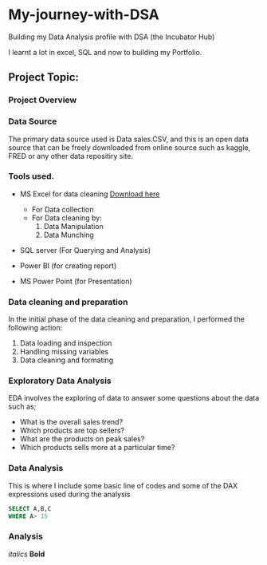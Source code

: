 # My-journey-with-DSA

Building my Data Analysis profile with DSA (the Incubator Hub)

I learnt a lot in excel, SQL and now to building my Portfolio.

## Project Topic: 

### Project Overview

### Data Source
The primary data source used is Data sales.CSV, and this is an open data source that can be freely downloaded from online source such as kaggle, FRED or any other data repositiry site.

### Tools used.
- MS Excel for data  cleaning [Download here](https://www.microsoft.com)
    - For Data collection
    - For Data cleaning by:
      1. Data Manipulation
      2. Data Munching
         
- SQL server (For Querying and Analysis)
- Power BI (for creating report)
- MS Power Point (for Presentation)

### Data cleaning and preparation

In the initial phase of the data cleaning and preparation, I performed the following action:
1. Data loading and inspection
2. Handling missing variables
3. Data cleaning and formating

### Exploratory Data Analysis
EDA involves the exploring of data to answer some questions about the data such as;
- What is the overall sales trend?
- Which products are top sellers?
- What are the products on peak sales?
- Which products sells more at a particular time?

### Data Analysis
This is where I include some basic line of codes and some of the DAX expressions used during the analysis

~~~~ SQL
SELECT A,B,C
WHERE A> 15
~~~~

### Analysis



*italics*
**Bold**



